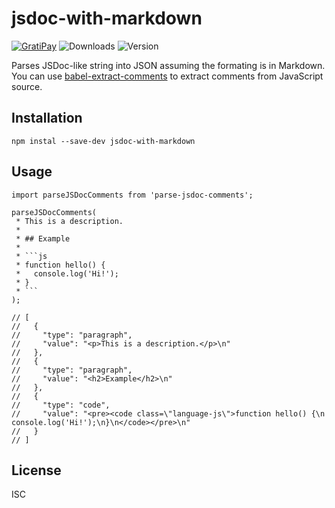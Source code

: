 # jsdoc-with-markdown

[![GratiPay](https://img.shields.io/gratipay/user/alexgorbatchev.svg)](https://gratipay.com/alexgorbatchev/)
![Downloads](https://img.shields.io/npm/dm/jsdoc-with-markdown.svg)
![Version](https://img.shields.io/npm/v/jsdoc-with-markdown.svg)

Parses JSDoc-like string into JSON assuming the formating is in Markdown. You can use [babel-extract-comments](https://github.com/jonschlinkert/babel-extract-comments) to extract comments from JavaScript source.

## Installation

```
npm instal --save-dev jsdoc-with-markdown
```

## Usage

```
import parseJSDocComments from 'parse-jsdoc-comments';

parseJSDocComments(
 * This is a description.
 *
 * ## Example
 *
 * ```js
 * function hello() {
 *   console.log('Hi!');
 * }
 * ```
);

// [
//   {
//     "type": "paragraph",
//     "value": "<p>This is a description.</p>\n"
//   },
//   {
//     "type": "paragraph",
//     "value": "<h2>Example</h2>\n"
//   },
//   {
//     "type": "code",
//     "value": "<pre><code class=\"language-js\">function hello() {\n  console.log('Hi!');\n}\n</code></pre>\n"
//   }
// ]
```

## License

ISC
